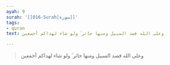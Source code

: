 ```yaml
---
ayah: 9
surah: '[[016-Surah|سورة]]'
tags:
- quran
text: وعلى الله قصد السبيل ومنها جائر ۚ ولو شاء لهداكم أجمعين

---
```

> وعلى الله قصد السبيل ومنها جائر ۚ ولو شاء لهداكم أجمعين
